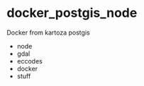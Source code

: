 # docker_postgis_node
Docker from kartoza postgis
  + node
  + gdal
  + eccodes
  + docker  
  + stuff
